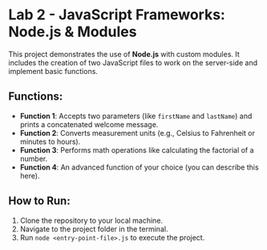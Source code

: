 # Lab 2 - JavaScript Frameworks: Node.js & Modules

This project demonstrates the use of **Node.js** with custom modules. It includes the creation of two JavaScript files to work on the server-side and implement basic functions.

## Functions:

- **Function 1**: Accepts two parameters (like `firstName` and `lastName`) and prints a concatenated welcome message.
- **Function 2**: Converts measurement units (e.g., Celsius to Fahrenheit or minutes to hours).
- **Function 3**: Performs math operations like calculating the factorial of a number.
- **Function 4**: An advanced function of your choice (you can describe this here).

## How to Run:
1. Clone the repository to your local machine.
2. Navigate to the project folder in the terminal.
3. Run `node <entry-point-file>.js` to execute the project.


